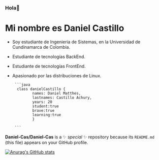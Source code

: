 ### Hola👋

# Mi nombre es Daniel Castillo




- Soy estudiante de Ingenieria de Sistemas, en la Universidad de Cundinamarca de Colombia.
 - Estudiante de tecnologías BackEnd.
 - Estudiante de tecnologías FrontEnd.
 - Apasionado por las distribuciones de Linux.
 
 		```java
		 class danielCastillo {
    			names: Daniel Matthes,
    			lastnames: Castillo Achury,
    			years: 20 
    			student:true
    			brave:true
    			learning:true
    			}

		```

**Daniel-Cas/Daniel-Cas** is a ✨ _special_ ✨ repository because its `README.md` (this file) appears on your GitHub profile.

[![Anurag's GitHub stats](https://github-readme-stats.vercel.app/api?username=Daniel-Cas)](https://github.com/anuraghazra/github-readme-stats)
